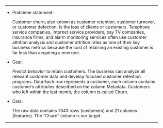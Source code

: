   ---

  * Probleme statement:

    Customer churn, also known as customer retention, customer turnover, or customer defection. Is the loss of clients or customers. Telephone service companies, Internet service providers, pay TV companies, insurance firms, and alarm monitoring services often use customer attrition analysis and customer attrition rates as one of their key business metrics because the cost of retaining an existing customer is far less than acquiring a new one.

  * Goal:

    Predict behavior to retain customers. 
    The business can analyze all relevant customer data and develop focused customer retention programs.
    Data:Each row represents a customer, each column contains customer’s attributes described on the column Metadata. Customers who left within the last month, the column is called Churn.

   * Data:

     The raw data contains 7043 rows (customers) and 21 columns (features). The “Churn” column is our target.

   ---
